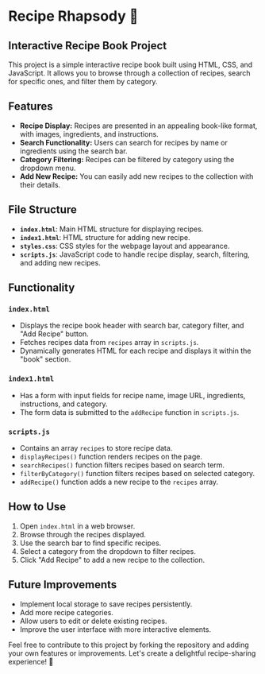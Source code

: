 # Recipe Rhapsody 📖

## Interactive Recipe Book Project

This project is a simple interactive recipe book built using HTML, CSS, and JavaScript. It allows you to browse through a collection of recipes, search for specific ones, and filter them by category.


## Features

-   **Recipe Display:** Recipes are presented in an appealing book-like format, with images, ingredients, and instructions.
-   **Search Functionality:** Users can search for recipes by name or ingredients using the search bar.
-   **Category Filtering:** Recipes can be filtered by category using the dropdown menu.
-   **Add New Recipe:** You can easily add new recipes to the collection with their details.

## File Structure

-   **`index.html`**: Main HTML structure for displaying recipes.
-   **`index1.html`**: HTML structure for adding new recipe.
-   **`styles.css`**: CSS styles for the webpage layout and appearance.
-   **`scripts.js`**: JavaScript code to handle recipe display, search, filtering, and adding new recipes.

## Functionality

### `index.html`

-   Displays the recipe book header with search bar, category filter, and "Add Recipe" button.
-   Fetches recipes data from `recipes` array in `scripts.js`.
-   Dynamically generates HTML for each recipe and displays it within the "book" section.

### `index1.html`

-   Has a form with input fields for recipe name, image URL, ingredients, instructions, and category.
-   The form data is submitted to the `addRecipe` function in `scripts.js`.

### `scripts.js`

-   Contains an array `recipes` to store recipe data.
-   `displayRecipes()` function renders recipes on the page.
-   `searchRecipes()` function filters recipes based on search term.
-   `filterByCategory()` function filters recipes based on selected category.
-   `addRecipe()` function adds a new recipe to the `recipes` array.

## How to Use

1.  Open `index.html` in a web browser.
2.  Browse through the recipes displayed.
3.  Use the search bar to find specific recipes.
4.  Select a category from the dropdown to filter recipes.
5.  Click "Add Recipe" to add a new recipe to the collection.

## Future Improvements

-   Implement local storage to save recipes persistently.
-   Add more recipe categories.
-   Allow users to edit or delete existing recipes.
-   Improve the user interface with more interactive elements.

Feel free to contribute to this project by forking the repository and adding your own features or improvements. Let's create a delightful recipe-sharing experience! 🎉
